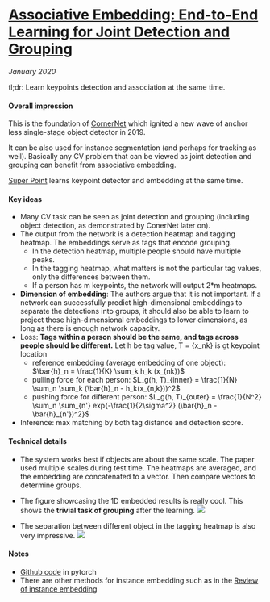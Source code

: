 # [Associative Embedding: End-to-End Learning for Joint Detection and Grouping](https://arxiv.org/abs/1611.05424)

_January 2020_

tl;dr: Learn keypoints detection and association at the same time.

#### Overall impression
This is the foundation of [CornerNet](cornernet.md) which ignited a new wave of anchor less single-stage object detector in 2019.

It can be also used for instance segmentation (and perhaps for tracking as well). Basically any CV problem that can be viewed as joint detection and grouping can benefit from associative embedding.

[Super Point](super_point.md) learns keypoint detector and embedding at the same time.


#### Key ideas
- Many CV task can be seen as joint detection and grouping (including object detection, as demonstrated by ConerNet later on).
- The output from the network is a detection heatmap and tagging heatmap. The embeddings serve as tags that encode grouping.
	- In the detection heatmap, multiple people should have multiple peaks. 
	- In the tagging heatmap, what matters is not the particular tag values, only the differences between them. 
	- If a person has m keypoints, the network will output 2*m heatmaps.
- **Dimension of embedding**: The authors argue that it is not important. If a network can successfully predict high-dimensional embeddings to separate the detections into groups, it should also be able to learn to project those high-dimensional embeddings to lower dimensions, as long as there is enough network capacity.
- Loss: **Tags within a person should be the same, and tags across people should be different.** Let h be tag value, T = {x_nk} is gt keypoint location
	- reference embedding (average embedding of one object): $\bar{h}_n = \frac{1}{K} \sum_k h_k (x_{nk})$
	- pulling force for each person: $L_g(h, T)_{inner} = \frac{1}{N} \sum_n \sum_k (\bar{h}_n - h_k(x_{n,k}))^2$ 
	- pushing force for different person: $L_g(h, T)_{outer} = \frac{1}{N^2} \sum_n \sum_{n'} exp{-\frac{1}{2\sigma^2} (\bar{h}_n - \bar{h}_{n'})^2}$ 
- Inference: max matching by both tag distance and detection score.

#### Technical details
- The system works best if objects are about the same scale. The paper used multiple scales during test time. The heatmaps are averaged, and the embedding are concatenated to a vector. Then compare vectors to determine groups.
- The figure showcasing the 1D embedded results is really cool. This shows the **trivial task of grouping** after the learning.
![](https://pic1.zhimg.com/80/v2-71685932ee2ef3cd8da83a11f8de390c_hd.jpg)

- The separation between different object in the tagging heatmap is also very impressive.
![](https://pic2.zhimg.com/80/v2-dc684098a4c31847f99e0c5c67440645_hd.jpg)



#### Notes
- [Github code](https://github.com/princeton-vl/pose-ae-train) in pytorch
- There are other methods for instance embedding such as in the [Review of instance embedding](https://towardsdatascience.com/instance-embedding-instance-segmentation-without-proposals-31946a7c53e1)
